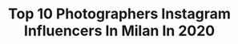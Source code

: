 ---
title: Top 10 Photographers Instagram Influencers In Milan In 2020
description: >-
  Find top photographers Instagram influencers in Milan in 2020. Most popular hashtags: #photography #milano #editorial #art.
platform: Instagram
profiles:
  - username: "dagojournal"
    fullname: >-
      Gabriele D'Agostino🎥🎬🇬🇧
    location: "Italy"
    followers: 13716
    engagement: 512
    commentsToLikes: 0.033516
    avatar: "https://scontent-ams4-1.cdninstagram.com/v/t51.2885-19/s320x320/75196158_2492727537719696_8706518850729934848_n.jpg?_nc_ht=scontent-ams4-1.cdninstagram.com&_nc_ohc=UBdoUoWyI2oAX8JyVFK&oh=32b65457a6d703b347ea8d3d58d48f14&oe=5EB72263"
    verified: false
    hashtags: "#shotoniphone, #onfilm, #selfportrait, #soblessed"
  - username: "donatellaliguori"
    fullname: >-
      Donatella Liguori
    location: "Italy"
    followers: 5213
    engagement: 435
    commentsToLikes: 0.034272
    avatar: "https://scontent-lhr8-1.cdninstagram.com/v/t51.2885-19/s320x320/70699458_1201793063324219_8809868034593259520_n.jpg?_nc_ht=scontent-lhr8-1.cdninstagram.com&_nc_ohc=Y7IkrX-kY9wAX9QNbB6&oh=19f88066403cccef411ef8e3ac7ddb4b&oe=5EB985CB"
    verified: false
    hashtags: "#photography, #eyes, #me, #glamour"
  - username: "marcogiulianoph"
    fullname: >-
      Marco Giuliano
    location: "Italy"
    followers: 31204
    engagement: 203
    commentsToLikes: 0.010160
    avatar: "https://scontent-ams4-1.cdninstagram.com/v/t51.2885-19/s320x320/40423562_234049963930417_4082962500474109952_n.jpg?_nc_ht=scontent-ams4-1.cdninstagram.com&_nc_ohc=s1MmI0IAxjYAX_Fq3Ny&oh=906477a907051ec28a302d8745cc0e86&oe=5EB1D10B"
    verified: false
    hashtags: "#deutschamerikanischefreundschaft, #polaroid, #film, #35mm"
  - username: "alexandramasciaph"
    fullname: >-
      Alexandra Mascia
    location: "Italy"
    followers: 6274
    engagement: 380
    commentsToLikes: 0.021123
    avatar: "https://scontent-ams4-1.cdninstagram.com/v/t51.2885-19/s320x320/21149847_1296885800433380_7030404796859285504_a.jpg?_nc_ht=scontent-ams4-1.cdninstagram.com&_nc_ohc=LwdYcInbrAAAX9HE1yr&oh=61fb836960f5d9ba691cafa450aaf18e&oe=5EB34D46"
    verified: false
    hashtags: "#cinema, #nature, #portraitmood, #vintage70s"
  - username: "giomo_"
    fullname: >-
      Giovanni Moioli
    location: "Italy"
    followers: 36496
    engagement: 488
    commentsToLikes: 0.016267
    avatar: "https://scontent-ams4-1.cdninstagram.com/v/t51.2885-19/s320x320/50811372_515402885533579_927413568125534208_n.jpg?_nc_ht=scontent-ams4-1.cdninstagram.com&_nc_ohc=bxZqdXwx_YcAX-croyA&oh=5658c71f0473071908eb57e32bdae1dc&oe=5EB94BE9"
    verified: false
    hashtags: "#stayhome, #germanroamersffa"
  - username: "luca_travel_"
    fullname: >-
      Luca Cattaneo Ferrari
    location: "Italy"
    followers: 5333
    engagement: 1105
    commentsToLikes: 0.015436
    avatar: "https://scontent-lht6-1.cdninstagram.com/v/t51.2885-19/s320x320/68908087_488460228636524_5240197668369596416_n.jpg?_nc_ht=scontent-lht6-1.cdninstagram.com&_nc_ohc=MHHB51XDHskAX9E5E6M&oh=4267b5b87fd46d51f156d8e55d7fabed&oe=5EB457A7"
    verified: false
    hashtags: "#friends, #uncle, #lyon, #city"
  - username: "francescoormando"
    fullname: >-
      Francesco Ormando
    location: "Italy"
    followers: 8271
    engagement: 616
    commentsToLikes: 0.017969
    avatar: "https://scontent-lhr8-1.cdninstagram.com/v/t51.2885-19/s320x320/92243665_232304801478999_389951196179202048_n.jpg?_nc_ht=scontent-lhr8-1.cdninstagram.com&_nc_ohc=rlkOkEzWnDsAX9oNyhC&oh=192c8ae141a13bcebff774722e8cd80b&oe=5EBC1CBA"
    verified: false
    hashtags: "#photographyawards, #teampixel, #artclassified, #gingermagazine"
  - username: "gramilano"
    fullname: >-
      Graham Spicer
    location: "Italy"
    followers: 27005
    engagement: 191
    commentsToLikes: 0.008972
    avatar: "https://scontent-lhr8-1.cdninstagram.com/v/t51.2885-19/s150x150/11378276_105322509818984_219027141_a.jpg?_nc_ht=scontent-lhr8-1.cdninstagram.com&_nc_ohc=yzIz5EgoeqcAX_-y6nC&oh=e3673008ec5347381faa1fe85e59c71d&oe=5EBCD9CD"
    verified: false
    hashtags: "#ballet, #danzacontemporanea, #costume, #flamenco"
  - username: "pursuitcars"
    fullname: >-
      Carlo
    location: "Italy"
    followers: 31719
    engagement: 551
    commentsToLikes: 0.009369
    avatar: "https://scontent-lhr8-1.cdninstagram.com/v/t51.2885-19/s320x320/13687222_1054862127961868_100418267_a.jpg?_nc_ht=scontent-lhr8-1.cdninstagram.com&_nc_ohc=2bVZkEK5tQkAX_BujRz&oh=23981b69022618351466c8c39abbba41&oe=5EBD03C1"
    verified: false
    hashtags: "#ferrarienzo, #stmoritz, #chironsupersport, #porschecarrera"
  - username: "goshapavlenko"
    fullname: >-
      Gosha Pavlenko
    location: "Italy"
    followers: 16897
    engagement: 261
    commentsToLikes: 0.011847
    avatar: "https://scontent-lht6-1.cdninstagram.com/v/t51.2885-19/s320x320/42068661_888249761384467_8010891129832603648_n.jpg?_nc_ht=scontent-lht6-1.cdninstagram.com&_nc_ohc=zdGIXiI8_IUAX8cC7nV&oh=3a80b8711a7d09384a76bad64c48a482&oe=5EB53368"
    verified: false
    hashtags: "#theguccibeautyglitch, #shotoniphone"
---